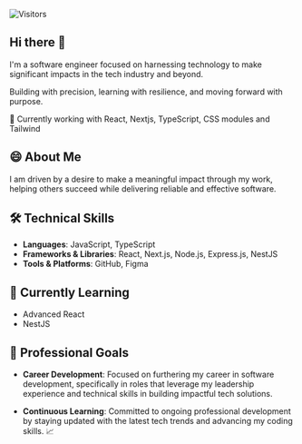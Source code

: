 <p>
  <img src="https://komarev.com/ghpvc/?username=jakubmdev&label=Visitors&color=2196F3&style=flat" alt="Visitors">
</p>

## Hi there 👋

I'm a software engineer focused on harnessing technology to make significant impacts in the tech industry and beyond. 

Building with precision, learning with resilience, and moving forward with purpose.

🔨 Currently working with React, Nextjs, TypeScript, CSS modules and Tailwind



## 😄 About Me

I am driven by a desire to make a meaningful impact through my work, helping others succeed while delivering reliable and effective software.

## 🛠️ Technical Skills
- **Languages**: JavaScript, TypeScript
- **Frameworks & Libraries**: React, Next.js, Node.js, Express.js, NestJS
- **Tools & Platforms**: GitHub, Figma

## 🌱 Currently Learning
- Advanced React
- NestJS

## 🚀 Professional Goals
- **Career Development**: Focused on furthering my career in software development, specifically in roles that leverage my leadership experience and technical skills in building impactful tech solutions.

- **Continuous Learning**: Committed to ongoing professional development by staying updated with the latest tech trends and advancing my coding skills. 📈
